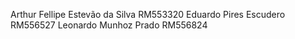 Arthur Fellipe Estevão da Silva RM553320
Eduardo Pires Escudero RM556527
Leonardo Munhoz Prado RM556824
